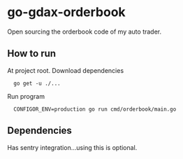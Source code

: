 # go-gdax-orderbook
Open sourcing the orderbook code of my auto trader.

## How to run
At project root. Download dependencies
```
  go get -u ./... 
```
Run program
```
  CONFIGOR_ENV=production go run cmd/orderbook/main.go
```

## Dependencies
Has sentry integration...using this is optional.
